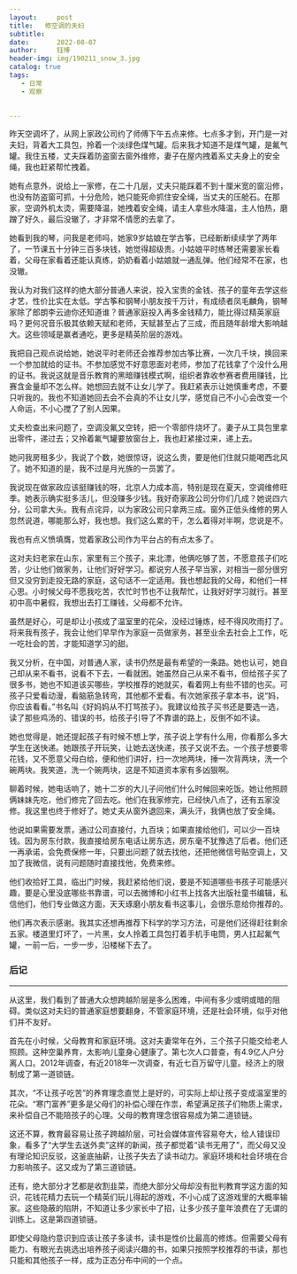 ```yaml
---
layout:     post
title:   修空调的夫妇
subtitle: 
date:       2022-08-07
author:     钰博
header-img: img/190211_snow_3.jpg
catalog: true
tags:
   - 日常
   - 观察
   

---
```


昨天空调坏了，从网上家政公司约了师傅下午五点来修。七点多才到，开门是一对夫妇，背着大工具包，拎着一个淡绿色煤气罐。后来我才知道不是煤气罐，是氟气罐。我住五楼，丈夫踩着防盗窗去窗外维修，妻子在屋内拽着系丈夫身上的安全绳，我也赶紧帮忙拽着。

她有点意外，说给上一家修，在二十几层，丈夫只能踩着不到十厘米宽的窗沿修，也没有防盗窗可抓，十分危险，她只能死命抓住安全绳，当丈夫的压舱石。在那家，空调外机太烫，需要降温，她拽着安全绳，请主人拿些水降温，主人怕热，磨蹭了好久，最后没辙了，才非常不情愿的去拿了。

她看到我的琴，问我是老师吗，她家9岁姑娘在学古筝，已经断断续续学了两年了，一节课五十分钟三百多块钱，她觉得超级贵。小姑娘平时练琴还需要家长看着，父母在家看着还能认真练，奶奶看着小姑娘就一通乱弹。他们经常不在家，也没辙。

我认为对我们这样的绝大部分普通人来说，投入宝贵的金钱、孩子的童年去学这些才艺，性价比实在太低。学古筝和钢琴小朋友按千万计，有成绩者凤毛麟角，钢琴家除了郎朗李云迪你还知道谁？普通家庭投入再多金钱精力，能比得过精英家庭吗？更何况音乐极其依赖天赋和老师，天赋甚至占了三成，而且随年龄增大影响越大。这些领域是赢者通吃，更多是精英阶层的游戏。

我把自己观点说给她，她说平时老师还会推荐参加古筝比赛，一次几千块，换回来一个参加就给的证书。不参加感觉不好意思面对老师，参加了花钱拿了个没什么用的证书。我说这就是音乐教育的黑暗赚钱模式啊，组织者靠收参赛者费用赚钱，比赛含金量却不怎么样。她想回去就不让女儿学了。我赶紧表示让她慎重考虑，不要只听我的。我也不知道她回去会不会真的不让女儿学，感觉自己不小心会改变一个人命运，不小心搅了了别人因果。

丈夫检查出来问题了，空调没氟又空转，把一个零部件烧坏了。妻子从工具包里拿出零件，递过去；又拎着氟气罐要放窗台上，我也赶紧接过来，递上去。

她问我房租多少，我说了个数，她很惊讶，说这么贵，要是他们住就只能喝西北风了。她不知道的是，我不过是月光族的一员罢了。

我说现在做家政应该挺赚钱的呀，北京人力成本高，特别是现在夏天，空调维修旺季。她表示确实挺多活儿，但没赚多少钱。我好奇家政公司分你们几成？她说四六分，公司拿大头。我有点诧异，以为家政公司只拿两三成。窗外正低头维修的男人忽然说道，哪能那么好，我也想。我们这么累的干，怎么着得对半啊，您说是不。

我也有点义愤填膺，觉着家政公司作为平台占的有点太多了。

这对夫妇老家在山东，家里有三个孩子，来北漂，他俩吃够了苦，不愿意孩子们吃苦，少让他们做家务，让他们好好学习。都说穷人孩子早当家，对相当一部分很穷但又没穷到走投无路的家庭，这句话不一定适用。我也想起我的父母，和他们一样心思。小时候父母不愿我吃苦，农忙时节也不让我帮忙，让我好好学习就行。甚至初中高中暑假，我想出去打工赚钱，父母都不允许。

虽然是好心，可是却让小孩成了温室里的花朵，没经过锤炼，经不得风吹雨打了。将来我有孩子，我会让他们早早作为家庭一员做家务，甚至业余去社会上工作，吃一吃社会的苦，才能知道学习的甜。

我又分析，在中国，对普通人家，读书仍然是最有希望的一条路。她也认可，她自己却从来不看书，说看不下去，一看就困。她虽然自己从来不看书，但给孩子买了很多书，她也不知道该买哪些，学校推荐的她就买，看着网上有些不错的也买。可孩子只爱看动漫，看脑筋急转弯，其他都不爱看。有次她家孩子拿本书，说“妈，你应该看看。”书名叫《好妈妈从不打骂孩子》。我建议给孩子买书还是要选一选，读了那些鸡汤的、错误的书，给孩子引导了不靠谱的路上，反倒不如不读。

她也觉得是，她还提起孩子有时候不想上学，孩子说上学有什么用，你看那么多大学生在送快递。她跟孩子开玩笑，让她去送快递，孩子又说不去。一个孩子想要零花钱，又不愿意父母白给，便和他们讲好，扫一次地两块，捶一次背两块，洗一个碗两块。我笑道，洗一个碗两块，这是不知道资本家有多凶狠啊。

聊着时候，她电话响了，她十二岁的大儿子问他们什么时候回来吃饭。她让他照顾俩妹妹先吃，他们修完了回去吃。他们在我家修完，已经快八点了，还有五家没修。我这里也终于修好了。她丈夫从窗外退回来，满头汗，我俩也放了安全绳。

他说如果需要发票，通过公司直接付，九百块；如果直接给他们，可以少一百块钱。因为房东付款，我直接给房东电话让房东选，房东毫不犹豫选了后者。他们还一再承诺，会免费保修一年，只要出问题了就去找他，还把他微信号贴空调上，又加了我微信，说有问题随时直接找他，免费来修。

他们收拾好工具，临出门时候，我赶紧给他们说，要是不知道哪些书孩子可能感兴趣，要是心里没底哪些书靠谱，可以去微博和小红书上找各大出版社童书编辑，私信他们，他们专业做这方面，天天琢磨小朋友看书这事儿，会很乐意给你推荐的。

他们再次表示感谢。我其实还想再推荐下科学的学习方法，可是他们还得赶往剩余五家。楼道里灯坏了，一片黑，女人拎着工具包打着手机手电筒，男人扛起氟气罐，一前一后，一步一步，沿楼梯下去了。


### 后记

---

从这里，我们看到了普通大众想跨越阶层是多么困难，中间有多少或明或暗的阻碍。类似这对夫妇的普通家庭想要翻身，不管家庭环境，还是社会环境，似乎对他们并不友好。

首先在小时候，父母教育和家庭环境。这对夫妻常年在外，三个孩子只能交给老人照顾。这种空巢养育，太影响儿童身心健康了。第七次人口普查，有4.9亿人户分离人口。2012年调查，有近2018年一次调查，有近七百万留守儿童。经济上的限制成了第一道锁链。

其次，“不让孩子吃苦”的养育理念直觉上是好的，可实际上却让孩子变成温室里的花朵。“寒门富养”更多是父母们的补偿心理在作祟，希望满足孩子们物质上需求，来补偿自己不能陪孩子的心理。父母的教育理念很容易成为第二道锁链。

这还不算，教育最容易让孩子跨越阶层，可社会媒体宣传容易夸大，给人错误印象，看多了“大学生去送外卖”这样的新闻，孩子都觉着“读书无用了”，而父母又没有理论知识反驳，这釜底抽薪，让孩子失去了读书动力。家庭环境和社会环境在合力影响孩子。这又成为了第三道锁链。

还有，绝大部分才艺都是收割韭菜，而绝大部分父母却没有批判教育学这方面的知识，花钱花精力去玩一个精英们玩儿得起的游戏，不小心成了这游戏里的大概率输家。这些隐蔽的陷阱，不知道让多少家长中了招，让多少孩子童年浪费在了无谓的训练上。这是第四道锁链。

即使父母隐约意识到应该让孩子多读书，读书是性价比最高的修炼。但需要父母有能力、有眼光去挑选出培养孩子阅读兴趣的书，如果只按照学校推荐的书读，那也只能和其他孩子一样，成为正态分布中间的一个点。






